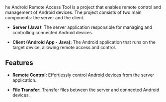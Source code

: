 he Android Remote Access Tool is a project that enables remote control and management of Android devices. The project consists of two main components: the server and the client.

- **Server (Java):** The server application responsible for managing and controlling connected Android devices.

- **Client (Android App - Java):** The Android application that runs on the target device, allowing remote access and control.

## Features

- **Remote Control:** Effortlessly control Android devices from the server application.

- **File Transfer:** Transfer files between the server and connected Android devices.
